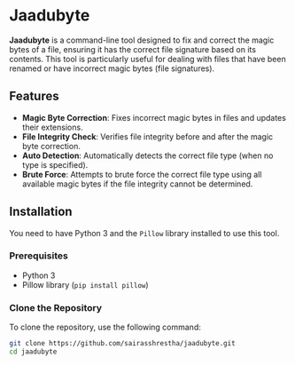 # Jaadubyte

**Jaadubyte** is a command-line tool designed to fix and correct the magic bytes of a file, ensuring it has the correct file signature based on its contents. This tool is particularly useful for dealing with files that have been renamed or have incorrect magic bytes (file signatures).

## Features

- **Magic Byte Correction**: Fixes incorrect magic bytes in files and updates their extensions.
- **File Integrity Check**: Verifies file integrity before and after the magic byte correction.
- **Auto Detection**: Automatically detects the correct file type (when no type is specified).
- **Brute Force**: Attempts to brute force the correct file type using all available magic bytes if the file integrity cannot be determined.

## Installation

You need to have Python 3 and the `Pillow` library installed to use this tool.

### Prerequisites

- Python 3
- Pillow library (`pip install pillow`)

### Clone the Repository

To clone the repository, use the following command:

```bash
git clone https://github.com/sairasshrestha/jaadubyte.git
cd jaadubyte
